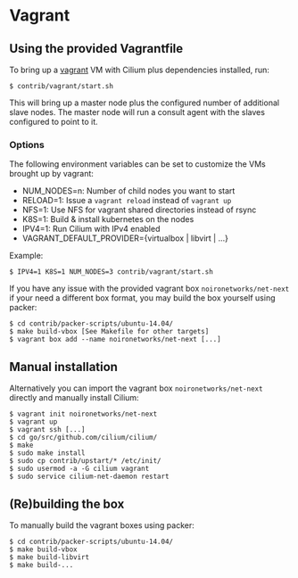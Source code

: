 # Vagrant

## Using the provided Vagrantfile

To bring up a [vagrant](https://www.vagrantup.com/) VM with Cilium plus
dependencies installed, run:

```
$ contrib/vagrant/start.sh
```

This will bring up a master node plus the configured  number of additional slave
nodes. The master node will run a consult agent with the slaves configured to
point to it.

### Options

The following environment variables can be set to customize the VMs brought up
by vagrant:
 * NUM_NODES=n: Number of child nodes you want to start
 * RELOAD=1: Issue a `vagrant reload` instead of `vagrant up`
 * NFS=1: Use NFS for vagrant shared directories instead of rsync
 * K8S=1: Build & install kubernetes on the nodes
 * IPV4=1: Run Cilium with IPv4 enabled
 * VAGRANT_DEFAULT_PROVIDER={virtualbox | libvirt | ...}

Example:

 ```
 $ IPV4=1 K8S=1 NUM_NODES=3 contrib/vagrant/start.sh
 ```

If you have any issue with the provided vagrant box `noironetworks/net-next`
if your need a different box format, you may build the box yourself using
packer:

```
$ cd contrib/packer-scripts/ubuntu-14.04/
$ make build-vbox [See Makefile for other targets]
$ vagrant box add --name noironetworks/net-next [...]
```

## Manual installation

Alternatively you can import the vagrant box `noironetworks/net-next` directly
and manually install Cilium:

  ```
  $ vagrant init noironetworks/net-next
  $ vagrant up
  $ vagrant ssh [...]
  $ cd go/src/github.com/cilium/cilium/
  $ make
  $ sudo make install
  $ sudo cp contrib/upstart/* /etc/init/
  $ sudo usermod -a -G cilium vagrant
  $ sudo service cilium-net-daemon restart
  ```

## (Re)building the box

To manually build the vagrant boxes using packer:

```
$ cd contrib/packer-scripts/ubuntu-14.04/
$ make build-vbox
$ make build-libvirt
$ make build-...
```
